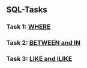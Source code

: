 ## SQL-Tasks
### Task 1: [WHERE](https://github.com/muatr/SQL-Tasks/blob/main/Task1.md)

### Task 2: [BETWEEN and IN](https://github.com/muatr/SQL-Tasks/blob/main/Task2.md)

### Task 3: [LIKE and ILIKE](https://github.com/muatr/SQL-Tasks/blob/main/Task3.md)
